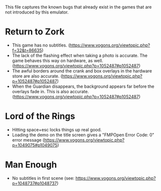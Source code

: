 
This file captures the known bugs that already exist in the games that are not introduced by this emulator.



# Return to Zork

* This game has no subtitles. (https://www.vogons.org/viewtopic.php?f=32&t=86635)
* The lack of the flashing effect when taking a photo is accurate. The game behaves this way on hardware, as well. (https://www.vogons.org/viewtopic.php?p=1052487#p1052487)
* The awful borders around the crank and box overlays in the hardware store are also accurate. (https://www.vogons.org/viewtopic.php?p=1052487#p1052487)
* When the Guardian disappears, the background appears far before the overlays fade in. This is also accurate. (https://www.vogons.org/viewtopic.php?p=1052487#p1052487)


# Lord of the Rings


* Hitting space+esc locks things up real good.
* Loading the demo on the title screen gives a "FMPOpen Error Code: 0" error message (https://www.vogons.org/viewtopic.php?p=1049075#p1049075)



# Man Enough

* No subtitles in first scene (see: https://www.vogons.org/viewtopic.php?p=1048737#p1048737)






